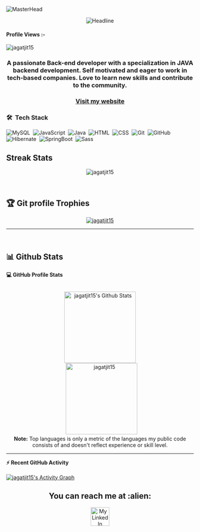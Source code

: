 ![MasterHead](https://qph.fs.quoracdn.net/main-qimg-fa7b4bdc3b2f73e749e5c2c646d4ae13)
  
 <div align=center>
        <img src="https://readme-typing-svg.herokuapp.com?color=%236FDA44&size=32&center=true&vCenter=true&width=600&height=50&lines=Hi+there+I'm+Jagatjit+Barik+%F0%9F%91%8B;Computer+Science+Student;Back-End+Developer;Problem+Solver;front+End+Developer;Open-Source+Enthusiast" alt="Headline" />
    </div>
    
<p align="right"> <h4>Profile Views :-</h4> <img src="https://komarev.com/ghpvc/?username=jagatjit15&label=Profile%20views&color=0e75b6&style=flat"
    alt="jagatjit15" /> 
  </p>

<div align="center" size='20px'>
 <h3>
 A passionate Back-end developer with a specialization in JAVA backend development. Self motivated and eager to work in tech-based companies. Love to learn new skills and contribute to the community.
 </h3>
</div>

<h3 align="center" text-decoration="none"><a href="https://jagatjit15.github.io/" target="_blank" rel="noopener noreferrer" >
    Visit my website
</a></h3>

<!-- - 🎯 Front-end and Back-end Developer-->


### 🛠 &nbsp;Tech Stack

![MySQL](https://img.shields.io/badge/-MySQL-05122A?style=flat&logo=mysql)&nbsp;
![JavaScript](https://img.shields.io/badge/-JavaScript-05122A?style=flat&logo=javascript)&nbsp;
![Java](https://img.shields.io/badge/-Java-05122A?style=flat&logo=Java&logoColor=FFA518)&nbsp;
![HTML](https://img.shields.io/badge/-HTML-05122A?style=flat&logo=HTML5)&nbsp;
![CSS](https://img.shields.io/badge/-CSS-05122A?style=flat&logo=CSS3&logoColor=1572B6)&nbsp;
![Git](https://img.shields.io/badge/-Git-05122A?style=flat&logo=git)&nbsp;
![GitHub](https://img.shields.io/badge/-GitHub-05122A?style=flat&logo=github)&nbsp;
![Hibernate](https://img.shields.io/badge/-Hibernate-05122A?style=flat&logo=hibernate)&nbsp;
![SpringBoot](https://img.shields.io/badge/-SpringBoot-05122A?style=flat&logo=springboot)&nbsp;
![Sass](https://img.shields.io/badge/-Sass-05122A?style=flat&logo=sass)&nbsp;

## Streak Stats
<p align="center"><img src="https://github-readme-streak-stats.herokuapp.com/?user=jagatjit15&theme=algolia" alt="jagatjit15" /></p>
  
  <br/>

## :trophy: Git profile Trophies

<p align="center"> <a href="https://github.com/ryo-ma/github-profile-trophy"><img src="https://github-profile-trophy.vercel.app/?username=jagatjit15&layout=compact&theme=algolia" alt="jagatjit15" /></a> </p>

-----
  <br>
  
  ## 📊 Github Stats

  <summary><b>💻 GitHub Profile Stats</b></summary>
  <br/>
  <p align="center">
    <a href="https://github.com/anuraghazra/github-readme-stats"><img alt="jagatjit15's Github Stats" src="https://github-readme-stats.vercel.app/api?username=jagatjit15&show_icons=true&count_private=true&theme=algolia" height="192px"/></a>
<br/>
  &nbsp;
	  <img src="https://github-readme-stats.vercel.app/api/top-langs?username=jagatjit15&langs_count=10&show_icons=true&locale=en&layout=compact&theme=algolia" alt="jagatjit15" height="192px"/>
  <br/>
  <b>Note:</b> Top languages is only a metric of the languages my public code consists of and doesn't reflect experience or skill level.
  </p>

----

  <summary><b>⚡ Recent GitHub Activity</b></summary>
  <br/>
   <a href="https://github.com/jagatjit15"><img alt="jagatjit15's Activity Graph" src="https://activity-graph.herokuapp.com/graph?username=jagatjit15&custom_title=jagatjit15's%20Contribution%20Graph&theme=react-dark" /></a>
  <br/>


<h2 align="center">You can reach me at :alien:</h2>

<p align="center">
  <a href="https://www.linkedin.com/in/jagatjit-barik-3b0293209/">
    <img src="https://www.vectorlogo.zone/logos/linkedin/linkedin-icon.svg" alt="My LinkedIn" height="50" width="50">
  </a>

</p>
  
 

